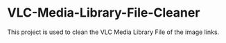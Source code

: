 # VLC-Media-Library-File-Cleaner
This project is used to clean the VLC Media Library File of the image links.
